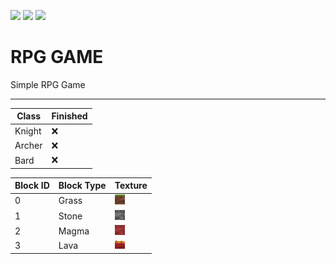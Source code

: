 ![](https://img.shields.io/badge/Owner-miloszlip%231337-ff69b4) ![](https://img.shields.io/badge/Finished-No-FF3826)
![](https://img.shields.io/github/stars/miloszlip69/RPGgame) 
# RPG GAME

Simple RPG Game

---

| Class          | Finished |     
|----------------|----------|
| Knight         | :x:      |
| Archer         | :x:      |
| Bard           | :x:      |

 | Block ID | Block Type | Texture                                                                        |
|----------|------------|--------------------------------------------------------------------------------|
 | 0        | Grass      | ![](https://github.com/miloszlip69/RPGgame/blob/master/img/grass.png?raw=true) |
 | 1        | Stone      | ![](https://github.com/miloszlip69/RPGgame/blob/master/img/stone.png?raw=true) |
 | 2        | Magma      | ![](https://github.com/miloszlip69/RPGgame/blob/master/img/magma.png?raw=true) |
 | 3        | Lava       | ![](https://github.com/miloszlip69/RPGgame/blob/master/img/lava.png?raw=true)  |
